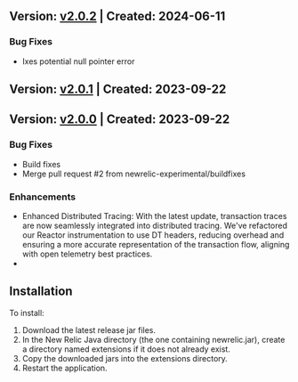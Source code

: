 ## Version: [v2.0.2](https://github.com/newrelic-experimental/newrelic-java-reactor/releases/tag/v2.0.2) | Created: 2024-06-11
### Bug Fixes
- Ixes potential null pointer error

## Version: [v2.0.1](https://github.com/newrelic-experimental/newrelic-java-reactor/releases/tag/v2.0.1) | Created: 2023-09-22


## Version: [v2.0.0](https://github.com/newrelic-experimental/newrelic-java-reactor/releases/tag/v2.0.0) | Created: 2023-09-22

### Bug Fixes
- Build fixes
- Merge pull request #2 from newrelic-experimental/buildfixes

### Enhancements
- Enhanced Distributed Tracing: With the latest update, transaction traces are now seamlessly integrated into distributed tracing. We've refactored our Reactor instrumentation to use DT headers, reducing overhead and ensuring a more accurate representation of the transaction flow, aligning with open telemetry best practices.
- 
## Installation

To install:

1. Download the latest release jar files.
2. In the New Relic Java directory (the one containing newrelic.jar), create a directory named extensions if it does not already exist.
3. Copy the downloaded jars into the extensions directory.
4. Restart the application.   

